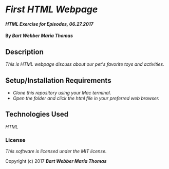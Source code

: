 # _First HTML Webpage_

#### _HTML Exercise for Episodes, 06.27.2017_

#### By _**Bart Webber Maria Thomas**_

## Description

_This is HTML webpage discuss about our pet's favorite toys and activities._

## Setup/Installation Requirements

* _Clone this repository using your Mac terminal._
* _Open the folder and click the html file in your preferred web browser._


## Technologies Used

_HTML_

### License

*This software is licensed under the MIT license.*

Copyright (c) 2017 **_Bart Webber Maria Thomas_**
